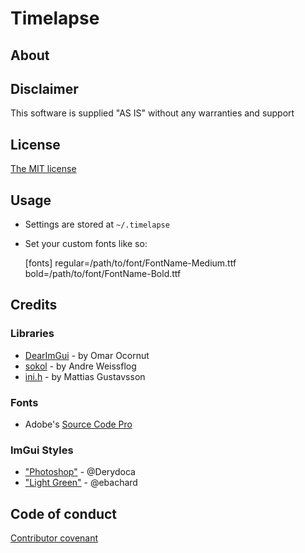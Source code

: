 # Timelapse

## About


## Disclaimer

This software is supplied "AS IS" without any warranties and support

## License

[The MIT license](http://choosealicense.com/licenses/mit/)


## Usage

* Settings are stored at `~/.timelapse`
* Set your custom fonts like so:

    [fonts]
    regular=/path/to/font/FontName-Medium.ttf
    bold=/path/to/font/FontName-Bold.ttf

## Credits

### Libraries

* [DearImGui](https://github.com/ocornut/imgui) - by Omar Ocornut
* [sokol](https://github.com/floooh/sokol) - by Andre Weissflog
* [ini.h](https://github.com/mattiasgustavsson/libs/blob/master/ini.h) - by Mattias Gustavsson

### Fonts

* Adobe's [Source Code Pro](https://github.com/adobe-fonts/source-code-pro)


### ImGui Styles

* ["Photoshop"](https://github.com/ocornut/imgui/issues/707#issuecomment-463758243) - @Derydoca
* ["Light Green"](https://github.com/ocornut/imgui/issues/707#issuecomment-439117182) - @ebachard


## Code of conduct

[Contributor covenant](./CODE_OF_CONDUCT.md)